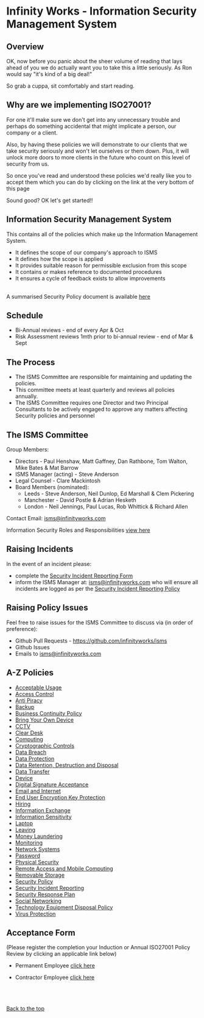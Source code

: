 # Infinity Works - Information Security Management System

## Overview
OK, now before you panic about the sheer volume of reading that lays ahead of you we do actually want you to take this a little seriously. As Ron would say "it's kind of a big deal!"

So grab a cuppa, sit comfortably and start reading. 

## Why are we implementing ISO27001?
For one it'll make sure we don't get into any unnecessary trouble and perhaps do something accidental that might implicate a person, our company or a client. 

Also, by having these policies we will demonstrate to our clients that we take security seriously and won't let ourselves or them down. 
Plus, it will unlock more doors to more clients in the future who count on this level of security from us. 

So once you've read and understood these policies we'd really like you to accept them which you can do by clicking on the link at the very bottom of this page

Sound good? OK let's get started!!


## Information Security Management System

This contains all of the policies which make up the Information Management System.

* It defines the scope of our company's approach to ISMS
* It defines how the scope is applied
* It provides suitable reason for permissible exclusion from this scope
* It contains or makes reference to documented procedures
* It ensures a cycle of feedback exists to allow improvements 

<br>A summarised Security Policy document is available [here](security/readme.md)

## Schedule  
* Bi-Annual reviews - end of every Apr & Oct
* Risk Assessment reviews 1mth prior to bi-annual review - end of Mar & Sept

## The Process
* The ISMS Committee are responsible for maintaining and updating the policies.
* This committee meets at least quarterly and reviews all policies annually.
* The ISMS Committee requires one Director and two Principal Consultants to be actively engaged to approve any matters affecting Security policies and personnel

## The ISMS Committee 
Group Members:
* Directors - Paul Henshaw, Matt Gaffney, Dan Rathbone, Tom Walton, Mike Bates & Mat Barrow
* ISMS Manager (acting) - Steve Anderson
* Legal Counsel - Clare Mackintosh
* Board Members (nominated): 
   * Leeds - Steve Anderson, Neil Dunlop, Ed Marshall & Clem Pickering
   * Manchester - David Postle & Adrian Hesketh
   * London - Neil Jennings, Paul Lucas, Rob Whittick & Richard Allen

Contact Email: isms@infinityworks.com 

Information Security Roles and Responsibilities [view here](security#information-security-roles-and-responsibilities)

## Raising Incidents
In the event of an incident please:
* complete the [Security Incident Reporting Form](https://goo.gl/forms/zvzkPR4eZ6qB6hJh1)
* inform the ISMS Manager at: isms@infinityworks.com who will ensure all incidents are logged as per the [Security Incident Reporting Policy](securityincidentreporting/readme.md) 

## Raising Policy Issues
Feel free to raise issues for the ISMS Committee to discuss via (in order of preference):
   * Github Pull Requests - https://github.com/infinityworks/isms
   * Github Issues
   * Emails to isms@infinityworks.com

## A-Z Policies

* [Acceptable Usage](acceptableusage/readme.md)
* [Access Control](accesscontrol/readme.md)
* [Anti Piracy](antipiracy/readme.md)
* [Backup](backup/readme.md)
* [Business Continuity Policy](bcp/readme.md)
* [Bring Your Own Device](byod/readme.md)
* [CCTV](physicalsecurity/readme.md)
* [Clear Desk](cleardesk/readme.md)
* [Computing](computing/readme.md)
* [Cryptographic Controls](cryptographiccontrols/readme.md)
* [Data Breach](databreach/readme.md)
* [Data Protection](dataprotection/readme.md)
* [Data Retention, Destruction and Disposal](dataretentionanddisposal/readme.md)
* [Data Transfer](datatransfer/readme.md)
* [Device](device/readme.md)
* [Digital Signature Acceptance](digitalsignatureacceptance/readme.md)
* [Email and Internet](emailandinternet/readme.md)
* [End User Encryption Key Protection](enduserencryptionkeyprotection/readme.md)
* [Hiring](hiring/readme.md)
* [Information Exchange](informationexchange/readme.md)
* [Information Sensitivity](informationsensitivity/readme.md)
* [Laptop](device/readme.md)
* [Leaving](leaving/readme.md)
* [Money Laundering](moneylaundering/readme.md)
* [Monitoring](monitoring/readme.md)
* [Network Systems](networksystems/readme.md)
* [Password](password/readme.md)
* [Physical Security](physicalsecurity/readme.md)
* [Remote Access and Mobile Computing](remoteaccessandmobilecomputing/readme.md)
* [Removable Storage](removeablestorage/readme.md)
* [Security Policy](security/readme.md)
* [Security Incident Reporting](securityincidentreporting/readme.md)
* [Security Response Plan](securityresponseplan/readme.md)
* [Social Networking](socialnetworking/readme.md)
* [Technology Equipment Disposal Policy](technologyequipmentdisposal/readme.md)
* [Virus Protection](virusprotection/readme.md)


## Acceptance Form 
(Please register the completion your Induction or Annual ISO27001 Policy Review by clicking an applicable link below)

* Permanent Employee [click here](https://docs.google.com/forms/d/e/1FAIpQLSfyqxcy6PcsnT7rakh18dXckpDsXL4fmO4k7snyCvsWGZ0Kew/viewform) 

* Contractor Employee [click here ](https://docs.google.com/forms/d/e/1FAIpQLSd2QfbOqf6mSP8VnwFziG9DgzXz-1FKsB2E8QL6fSY13IryvA/viewform)

<br><br><br>
[Back to the top](./README.md)

